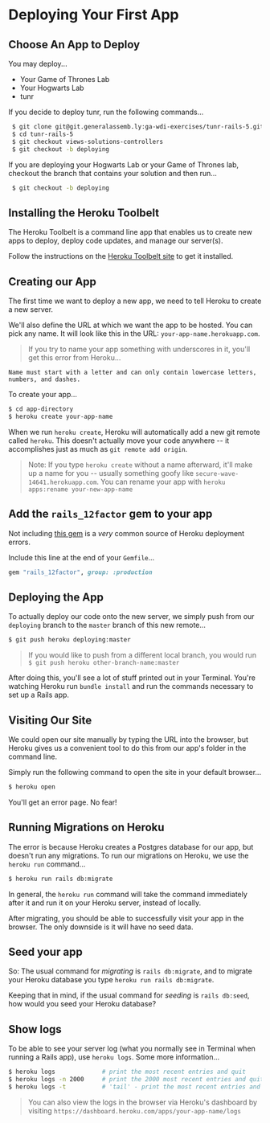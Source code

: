 # Deploying Your First App

## Choose An App to Deploy

You may deploy...

  * Your Game of Thrones Lab
  * Your Hogwarts Lab
  * tunr

If you decide to deploy tunr, run the following commands...

  ```bash
   $ git clone git@git.generalassemb.ly:ga-wdi-exercises/tunr-rails-5.git
   $ cd tunr-rails-5
   $ git checkout views-solutions-controllers
   $ git checkout -b deploying
  ```

If you are deploying your Hogwarts Lab or your Game of Thrones lab, checkout the branch that contains your solution and then run...

```sh
 $ git checkout -b deploying
```

## Installing the Heroku Toolbelt

The Heroku Toolbelt is a command line app that enables us to create new apps to deploy, deploy code updates, and manage our server(s).

Follow the instructions on the [Heroku Toolbelt site](https://toolbelt.heroku.com) to get it installed.

## Creating our App

The first time we want to deploy a new app, we need to tell Heroku to create a
new server.

We'll also define the URL at which we want the app to be hosted. You can pick any name. It will look like this in the URL: `your-app-name.herokuapp.com`.

> If you try to name your app something with underscores in it, you'll get this error from Heroku...

```
Name must start with a letter and can only contain lowercase letters, numbers, and dashes.
```

To create your app...

```bash
$ cd app-directory
$ heroku create your-app-name
```

When we run `heroku create`, Heroku will automatically add a new git remote called `heroku`. This doesn't actually move your code anywhere -- it accomplishes just as much as `git remote add origin`.

> Note: If you type `heroku create` without a name afterward, it'll make up a name for you -- usually something goofy like `secure-wave-14641.herokuapp.com`. You can rename your app with `heroku apps:rename your-new-app-name`

## Add the `rails_12factor` gem to your app

Not including [this gem](http://12factor.net/) is a *very* common source of Heroku deployment errors.

Include this line at the end of your `Gemfile`...

```rb
gem "rails_12factor", group: :production
```

## Deploying the App

To actually deploy our code onto the new server, we simply push from our `deploying` branch to the `master` branch of this new remote...

```bash
$ git push heroku deploying:master
```

> If you would like to push from a different local branch, you would run `$ git push heroku other-branch-name:master`

After doing this, you'll see a lot of stuff printed out in your Terminal. You're watching Heroku run `bundle install` and run the commands necessary to set up a Rails app.

## Visiting Our Site

We could open our site manually by typing the URL into the browser, but Heroku
gives us a convenient tool to do this from our app's folder in the command line.

Simply run the following command to open the site in your default browser...

```bash
$ heroku open
```

You'll get an error page. No fear!

## Running Migrations on Heroku

The error is because Heroku creates a Postgres database for our app, but doesn't run
any migrations. To run our migrations on Heroku, we use the `heroku run`
command...

```bash
$ heroku run rails db:migrate
```

In general, the `heroku run` command will take the command immediately after it and run it on your Heroku server, instead of locally.

After migrating, you should be able to successfully visit your app in the browser. The only downside is it will have no seed data.

## Seed your app

So: The usual command for *migrating* is `rails db:migrate`, and to migrate your Heroku database you type `heroku run rails db:migrate`.

Keeping that in mind, if the usual command for *seeding* is `rails db:seed`, how would you seed your Heroku database?

## Show logs

To be able to see your server log (what you normally see in Terminal when running a Rails app), use `heroku logs`. Some more information...

```bash
$ heroku logs             # print the most recent entries and quit
$ heroku logs -n 2000     # print the 2000 most recent entries and quit
$ heroku logs -t          # 'tail' - print the most recent entries and continue to print new ones until we quit using ctrl-c
```

> You can also view the logs in the browser via Heroku's dashboard by visiting `https://dashboard.heroku.com/apps/your-app-name/logs`
